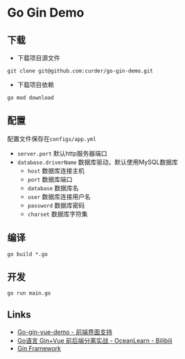 # Go Gin Demo

## 下载

- 下载项目源文件
```
git clone git@github.com:curder/go-gin-demo.git
```

- 下载项目依赖
```
go mod download
```


## 配置

配置文件保存在`configs/app.yml`

- `server.port` 默认http服务器端口
- `database.driverName` 数据库驱动，默认使用MySQL数据库
  - `host` 数据库连接主机
  - `port` 数据库端口
  - `database` 数据库名
  - `user` 数据库连接用户名
  - `password` 数据库密码
  - `charset` 数据库字符集

## 编译

```
go build *.go
```

## 开发

```
go run main.go
```


## Links

- [Go-gin-vue-demo - 前端界面支持](https://github.com/curder/go-gin-vue-demo)
- [Go语言 Gin+Vue 前后端分离实战 - OceanLearn - Bilibili](https://www.bilibili.com/video/BV1CE411H7bQ)
- [Gin Framework](https://github.com/gin-gonic/gin)
